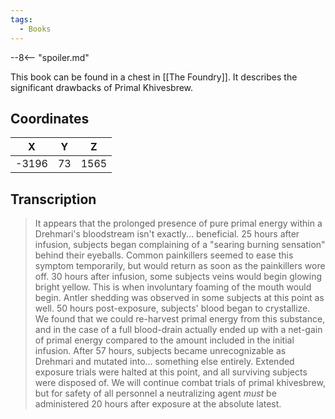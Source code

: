 ```yaml
---
tags:
  - Books
---
```


--8<-- "spoiler.md"

This book can be found in a chest in [[The Foundry]]. It describes the significant drawbacks of Primal Khivesbrew.

## Coordinates
| **X** | **Y** | **Z** |
| :---: | :---: | :---: |
| -3196 |  73   | 1565  |

## Transcription
> It appears that the prolonged presence of pure primal energy within a Drehmari's bloodstream isn't exactly... beneficial. 25 hours after infusion, subjects began complaining of a "searing burning sensation" behind their eyeballs. Common painkillers seemed to ease this symptom temporarily, but would return as soon as the painkillers wore off. 30 hours after infusion, some subjects veins would begin glowing bright yellow. This is when involuntary foaming of the mouth would begin. Antler shedding was observed in some subjects at this point as well. 50 hours post-exposure, subjects' blood began to crystallize. We found that we could re-harvest primal energy from this substance, and in the case of a full blood-drain actually ended up with a net-gain of primal energy compared to the amount included in the initial infusion. After 57 hours, subjects became unrecognizable as Drehmari and mutated into... something else entirely. Extended exposure trials were halted at this point, and all surviving subjects were disposed of. We will continue combat trials of primal khivesbrew, but for safety of all personnel a neutralizing agent *must* be administered 20 hours after exposure at the absolute latest.

